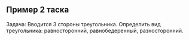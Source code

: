 ## Пример 2 таска

Задача: Вводится 3 стороны треугольника.
Определить вид треугольника: равносторонний, равнобедеренный, разносторонний.
